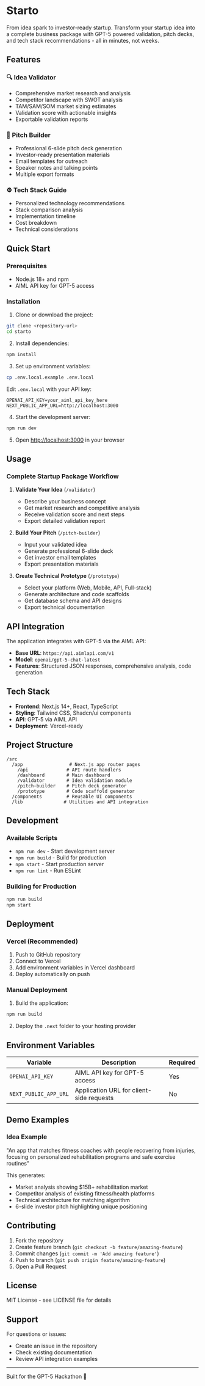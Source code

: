 # Starto

From idea spark to investor-ready startup. Transform your startup idea into a complete business package with GPT-5 powered validation, pitch decks, and tech stack recommendations - all in minutes, not weeks.

## Features

### 🔍 Idea Validator
- Comprehensive market research and analysis
- Competitor landscape with SWOT analysis  
- TAM/SAM/SOM market sizing estimates
- Validation score with actionable insights
- Exportable validation reports

### 🎯 Pitch Builder
- Professional 6-slide pitch deck generation
- Investor-ready presentation materials
- Email templates for outreach
- Speaker notes and talking points
- Multiple export formats

### ⚙️ Tech Stack Guide
- Personalized technology recommendations
- Stack comparison analysis
- Implementation timeline
- Cost breakdown
- Technical considerations

## Quick Start

### Prerequisites
- Node.js 18+ and npm
- AIML API key for GPT-5 access

### Installation

1. Clone or download the project:
```bash
git clone <repository-url>
cd starto
```

2. Install dependencies:
```bash
npm install
```

3. Set up environment variables:
```bash
cp .env.local.example .env.local
```

Edit `.env.local` with your API key:
```
OPENAI_API_KEY=your_aiml_api_key_here
NEXT_PUBLIC_APP_URL=http://localhost:3000
```

4. Start the development server:
```bash
npm run dev
```

5. Open [http://localhost:3000](http://localhost:3000) in your browser

## Usage

### Complete Startup Package Workflow

1. **Validate Your Idea** (`/validator`)
   - Describe your business concept
   - Get market research and competitive analysis
   - Receive validation score and next steps
   - Export detailed validation report

2. **Build Your Pitch** (`/pitch-builder`) 
   - Input your validated idea
   - Generate professional 6-slide deck
   - Get investor email templates
   - Export presentation materials

3. **Create Technical Prototype** (`/prototype`)
   - Select your platform (Web, Mobile, API, Full-stack)
   - Generate architecture and code scaffolds
   - Get database schema and API designs
   - Export technical documentation

## API Integration

The application integrates with GPT-5 via the AIML API:

- **Base URL**: `https://api.aimlapi.com/v1`
- **Model**: `openai/gpt-5-chat-latest`
- **Features**: Structured JSON responses, comprehensive analysis, code generation

## Tech Stack

- **Frontend**: Next.js 14+, React, TypeScript
- **Styling**: Tailwind CSS, Shadcn/ui components
- **API**: GPT-5 via AIML API
- **Deployment**: Vercel-ready

## Project Structure

```
/src
  /app                 # Next.js app router pages
    /api              # API route handlers
    /dashboard        # Main dashboard
    /validator        # Idea validation module
    /pitch-builder    # Pitch deck generator
    /prototype        # Code scaffold generator
  /components         # Reusable UI components
  /lib               # Utilities and API integration
```

## Development

### Available Scripts

- `npm run dev` - Start development server
- `npm run build` - Build for production
- `npm start` - Start production server
- `npm run lint` - Run ESLint

### Building for Production

```bash
npm run build
npm start
```

## Deployment

### Vercel (Recommended)

1. Push to GitHub repository
2. Connect to Vercel
3. Add environment variables in Vercel dashboard
4. Deploy automatically on push

### Manual Deployment

1. Build the application:
```bash
npm run build
```

2. Deploy the `.next` folder to your hosting provider

## Environment Variables

| Variable | Description | Required |
|----------|-------------|----------|
| `OPENAI_API_KEY` | AIML API key for GPT-5 access | Yes |
| `NEXT_PUBLIC_APP_URL` | Application URL for client-side requests | No |

## Demo Examples

### Idea Example
"An app that matches fitness coaches with people recovering from injuries, focusing on personalized rehabilitation programs and safe exercise routines"

This generates:
- Market analysis showing $15B+ rehabilitation market
- Competitor analysis of existing fitness/health platforms
- Technical architecture for matching algorithm
- 6-slide investor pitch highlighting unique positioning

## Contributing

1. Fork the repository
2. Create feature branch (`git checkout -b feature/amazing-feature`)
3. Commit changes (`git commit -m 'Add amazing feature'`)
4. Push to branch (`git push origin feature/amazing-feature`)
5. Open a Pull Request

## License

MIT License - see LICENSE file for details

## Support

For questions or issues:
- Create an issue in the repository
- Check existing documentation
- Review API integration examples

---

Built for the GPT-5 Hackathon 🚀

